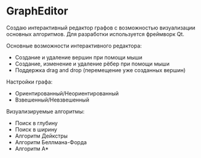 # GraphEditor
Создаю интерактивный редактор графов с возможностью визуализации основных алгоритмов. Для разработки используется фреймворк Qt.

Основные возможности интерактивного редактора:
- Создание и удаление вершин при помощи мыши
- Создание, изменение и удаление рёбер при помощи мыши
- Поддержка drag and drop (перемещение уже созданных вершин)

Настройки графа:
- Ориентированный/Неориентированный
- Взвешенный/Невзвешенный

Визуализируемые алгоритмы:
- Поиск в глубину
- Поиск в ширину
- Алгоритм Дейкстры
- Алгоритм Беллмана-Форда
- Алгоритм A*
